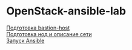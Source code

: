 # OpenStack-ansible-lab

[Подготовка bastion-host](1.md)  
[Подготовка нод и описание сети](2.md)  
[Запуск Ansible](3.md)  
